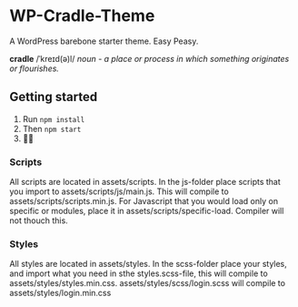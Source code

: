 # WP-Cradle-Theme
A WordPress barebone starter theme. Easy Peasy.

**cradle**
/ˈkreɪd(ə)l/
*noun - a place or process in which something originates or flourishes.*


## Getting started
1. Run `npm install`
2. Then `npm start`
3. 👩‍💻

### Scripts
All scripts are located in assets/scripts. In the js-folder place scripts that you import to assets/scripts/js/main.js. This will compile to assets/scripts/scripts.min.js. For Javascript that you would load only on specific or modules, place it in assets/scripts/specific-load. Compiler will not thouch this. 

### Styles
All styles are located in assets/styles. In the scss-folder place your styles, and import what you need in sthe styles.scss-file, this will compile to assets/styles/styles.min.css. assets/styles/scss/login.scss will compile to assets/styles/login.min.css